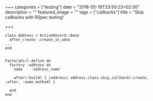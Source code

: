 +++
categories = ["testing"]
date = "2018-05-18T23:50:23+02:00"
description = ""
featured_image = ""
tags = ["callbacks"]
title = "Skip callbacks with RSpec testing"

+++
<!--more-->

    class Address < ActiveRecord::Base
      after_create :create_in_odoo
    ...
    end


    FactoryGirl.define do
      factory :address do
        name    'address_name'

        after(:build) { |address| address.class.skip_callback(:create, :after, :some_method) }

      end
    end
